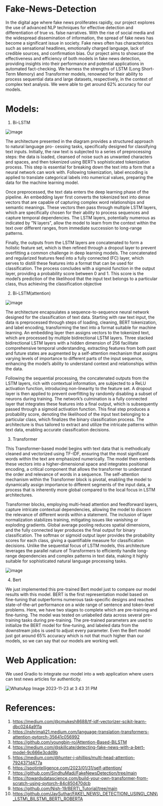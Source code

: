 # Fake-News-Detection

In the digital age where fake news proliferates rapidly, our project explores the use of advanced NLP techniques for effective detection and differentiation of true vs. false narratives. With the rise of social media and the widespread dissemination of information, the spread of fake news has become a significant issue in society. Fake news often has characteristics such as sensational headlines, emotionally charged language, lack of credible sources, and confirmation bias. Our project aims to showcase the effectiveness and efficiency of both models in fake news detection, providing insights into their performance and potential applications in automated fact-checking. We harness the strengths of LSTM (Long Short-Term Memory) and Transformer models, renowned for their ability to process sequential data and large datasets, respectively, in the context of complex text analysis. We were able to get around 62\% accuracy for our models.

# Models:

1. Bi-LSTM

![image](https://github.com/santhoshchilaka/Fake-News-Detection/assets/51093711/a2b08bfc-6c8a-4435-8e8c-c900cc041bae)

The architecture presented in the diagram provides a structured approach to natural language pro-
cessing tasks, specifically designed for classifying text inputs. Initially, the raw text is subjected to a
series of preprocessing steps: the data is loaded, cleansed of noise such as unwanted characters and
spaces, and then tokenized using BERT’s sophisticated tokenization process. This step is essential
for breaking down the text into a form that a neural network can work with. Following tokenization,
label encoding is applied to translate categorical labels into numerical values, preparing the data for
the machine learning model.

Once preprocessed, the text data enters the deep learning phase of the pipeline. An embedding
layer first converts the tokenized text into dense vectors that are capable of capturing complex word
relationships and semantic meanings. These vectors then pass through multiple LSTM layers, which
are specifically chosen for their ability to process sequences and capture temporal dependencies. The
LSTM layers, potentially numerous as indicated by "N layers", allow the model to learn from the
context within the text over different ranges, from immediate succession to long-range patterns.

Finally, the outputs from the LSTM layers are concatenated to form a holistic feature set, which
is then refined through a dropout layer to prevent overfitting a common challenge in deep learning
models. The concatenated and regularized features feed into a fully connected (FC) layer, which
serves to distill these features into a format that can be used for classification. The process concludes
with a sigmoid function in the output layer, providing a probability score between 0 and 1. This
score is the model’s prediction of the likelihood that the input text belongs to a particular class, thus
achieving the classification objective

2. Bi-LSTM(attention)

![image](https://github.com/santhoshchilaka/Fake-News-Detection/assets/51093711/cb8de268-f21d-402c-b8e1-fff560ce9fc7)

The architecture encapsulates a sequence-to-sequence neural network designed for the classification
of text data. Starting with raw text input, the data is preprocessed through steps of loading, cleaning,
BERT tokenization, and label encoding, transforming the text into a format suitable for machine
learning. An embedding layer then assigns vectors to the tokenized text, which are processed
by multiple bidirectional LSTM layers. Three stacked bidirectional LSTM layers with a hidden
dimension of 256 facilitate comprehensive temporal understanding, extracting features from both
past and future states are augmented by a self-attention mechanism that assigns varying levels of
importance to different parts of the input sequence, enhancing the model’s ability to understand
context and relationships within the data.

Following the sequential processing, the concatenated outputs from the LSTM layers, rich with
contextual information, are subjected to a ReLU activation function, introducing non-linearity to the
feature set. A dropout layer is then applied to prevent overfitting by randomly disabling a subset
of neurons during training. The network’s culmination is a fully connected layer that integrates
these features into a final output, which is subsequently passed through a sigmoid activation function.
This final step produces a probability score, denoting the likelihood of the input text belonging to a
particular class, which finalizes the binary classification process. The architecture is thus tailored to
extract and utilize the intricate patterns within text data, enabling accurate classification decisions.


3. Transformer
   
This Transformer-based model begins with text data that is methodically cleaned and vectorized using TF-IDF, ensuring that the most significant words within the text are emphasized numerically. The model then embeds these vectors into a higher-dimensional space and integrates positional encoding, a critical component that allows the transformer to understand the order and relevance of words in a sequence. The self-attention mechanism within the Transformer block is pivotal, enabling the model to dynamically assign importance to different segments of the input data, a process that is inherently more global compared to the local focus in LSTM architectures.

Transformer blocks, employing multi-head attention and feedforward layers, capture intricate contextual dependencies, allowing the model to discern the relevance of different words within a statement. The inclusion of layer normalization stabilizes training, mitigating issues like vanishing or exploding gradients. Global average pooling reduces spatial dimensions, and the fully connected layer produces the final output for binary classification. The softmax or sigmoid output layer provides the probability scores for each class, giving a quantifiable measure for classification decisions. Unlike the sequential focus of LSTM models, this architecture leverages the parallel nature of Transformers to efficiently handle long-range dependencies and complex patterns in text data, making it highly suitable for sophisticated natural language processing tasks.

![image](https://github.com/santhoshchilaka/Fake-News-Detection/assets/51093711/b50c148b-e525-47c8-a3a8-543aed5e0ad4)

4. Bert

We just implemented this pre-trained Bert model just to compare our model results with this model. BERT is the first representation model based on fine-tuning that outperforms numerous task-specific designs and reaches state-of-the-art performance on a wide range of sentence and token-level problems. Here, we have two stages to complete which are pre-training and fine-tuning. The model was tested on unlabelled data across several pre-training tasks during pre-training. The pre-trained parameters are used to initialize the BERT model for fine-tuning, and labeled data from the downstream jobs is used to adjust every parameter. Even the Bert model just got around 65% accuracy which is not that much higher than our models, so we can say that our models are working well.


# Web Application:

We used Gradio to integrate our model into a web application where users can test news articles for authenticity.

![WhatsApp Image 2023-11-23 at 3 43 31 PM](https://github.com/santhoshchilaka/Fake-News-Detection/assets/59920639/b4df485f-3145-4f2f-8239-992e0dab0398)


# References:

1. https://medium.com/@cmukesh8688/tf-idf-vectorizer-scikit-learn-dbc0244a911a
2. https://nshrimali21.medium.com/language-translation-transformers-attention-pytorch-35641c056992
3. https://github.com/youngbin-ro/Attention-Based-BiLSTM
4. https://medium.com/@skillcate/detecting-fake-news-with-a-bert-model-9c666e3cdd9b
5. https://medium.com/@hunter-j-phillips/multi-head-attention-7924371d477a
6. https://spotintelligence.com/2023/01/31/self-attention/
7. https://github.com/SindhuMadi/FakeNewsDetection/tree/main
8. https://towardsdatascience.com/build-your-own-transformer-from-scratch-using-pytorch-84c850470dcb
9. https://github.com/Nish-19/BERT\_Tutorial/tree/main
10. https://github.com/JaySuthar/FAKE\_NEWS\_DETECTION\_USING\_CNN\_LSTM\_BILSTM\_BERT\_ROBERTA
